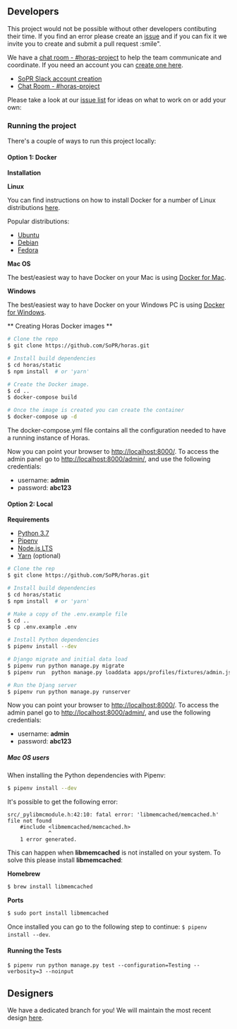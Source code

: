 ## Developers

This project would not be possible without other developers contibuting their time. If you find an error please create an [issue](https://github.com/SoPR/horas/issues) and if you can fix it we invite you to create and submit a pull request :smile".

We have a [chat room - #horas-project](https://startupsofpr.slack.com/messages/C4HAXGZL5) to help the team communicate and coordinate. If you need an account you can [create one here](https://bit.ly/sopr-slack).

* [SoPR Slack account creation](https://bit.ly/sopr-slack)
* [Chat Room - #horas-project](https://startupsofpr.slack.com/messages/C4HAXGZL5)

Please take a look at our [issue list](https://github.com/SoPR/horas/issues) for ideas on what to work on or add your own:

### Running the project

There's a couple of ways to run this project locally:

#### Option 1: Docker

**Installation**

**Linux**

You can find instructions on how to install Docker for a number of Linux distributions [here](https://docs.docker.com/engine/installation/#docker-editions).

Popular distributions:

- [Ubuntu](https://docs.docker.com/engine/installation/linux/ubuntu/)
- [Debian](https://docs.docker.com/engine/installation/linux/debian/)
- [Fedora](https://docs.docker.com/engine/installation/linux/fedora/)

**Mac OS**

The best/easiest way to have Docker on your Mac is using [Docker for Mac](https://www.docker.com/docker-mac).

**Windows**

The best/easiest way to have Docker on your Windows PC is using [Docker for Windows](https://www.docker.com/docker-windows).

** Creating Horas Docker images **

```bash
# Clone the repo
$ git clone https://github.com/SoPR/horas.git

# Install build dependencies
$ cd horas/static
$ npm install  # or 'yarn' 

# Create the Docker image.
$ cd ..
$ docker-compose build

# Once the image is created you can create the container
$ docker-compose up -d
```

The docker-compose.yml file contains all the configuration needed to have a running instance of Horas.

Now you can point your browser to [http://localhost:8000/](http://localhost:8000/). To access the admin panel go to [http://localhost:8000/admin/](http://localhost:8000/admin/), and use the following credentials: 

* username: **admin**
* password: **abc123**

#### Option 2: Local

**Requirements**

- [Python 3.7](https://www.python.org/)
- [Pipenv](https://docs.pipenv.org/en/latest/)
- [Node.js LTS](https://nodejs.org)
- [Yarn](https://yarnpkg.com) (optional)

```bash
# Clone the rep
$ git clone https://github.com/SoPR/horas.git

# Install build dependencies
$ cd horas/static
$ npm install  # or 'yarn'

# Make a copy of the .env.example file
$ cd ..
$ cp .env.example .env

# Install Python dependencies
$ pipenv install --dev

# Django migrate and initial data load
$ pipenv run python manage.py migrate
$ pipenv run  python manage.py loaddata apps/profiles/fixtures/admin.json

# Run the Djang server
$ pipenv run python manage.py runserver
```

Now you can point your browser to [http://localhost:8000/](http://localhost:8000/). To access the admin panel go to [http://localhost:8000/admin/](http://localhost:8000/admin/), and use the following credentials: 

* username: **admin**
* password: **abc123**

##### Mac OS users
When installing the Python dependencies with Pipenv:

```bash
$ pipenv install --dev
```

It's possible to get the following error:

```
src/_pylibmcmodule.h:42:10: fatal error: 'libmemcached/memcached.h' file not found
    #include <libmemcached/memcached.h>
             ^
    1 error generated.
```

This can happen when __libmemcached__ is not installed on your system. To solve this please install __libmemcached__:

__Homebrew__

```bash
$ brew install libmemcached
```

__Ports__

```bash
$ sudo port install libmemcached
```

Once installed you can go to the following step to continue: `$ pipenv install --dev`.

#### Running the Tests
```
$ pipenv run python manage.py test --configuration=Testing --verbosity=3 --noinput
```

## Designers

We have a dedicated branch for you! We will maintain the most recent design [here](https://github.com/SoPR/horas/tree/design).